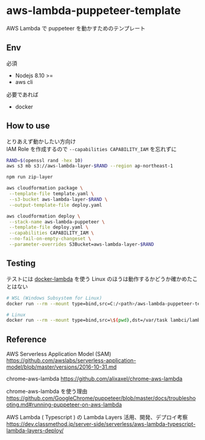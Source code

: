 # aws-lambda-puppeteer-template

AWS Lambda で puppeteer を動かすためのテンプレート

## Env

必須

- Nodejs 8.10 >=
- aws cli

必要であれば

- docker

## How to use

とりあえず動かしたい方向け  
IAM Role を作成するので `--capabilities CAPABILITY_IAM` を忘れずに

```bash
RAND=$(openssl rand -hex 10)
aws s3 mb s3://aws-lambda-layer-$RAND --region ap-northeast-1

npm run zip-layer

aws cloudformation package \
 --template-file template.yaml \
 --s3-bucket aws-lambda-layer-$RAND \
 --output-template-file deploy.yaml

aws cloudformation deploy \
 --stack-name aws-lambda-puppeteer \
 --template-file deploy.yaml \
 --capabilities CAPABILITY_IAM \
 --no-fail-on-empty-changeset \
 --parameter-overrides S3Bucket=aws-lambda-layer-$RAND
```

## Testing

テストには [docker-lambda](https://github.com/lambci/docker-lambda) を使う
Linux のほうは動作するかどうか確かめたことはない

```bash
# WSL (Windows Subsystem for Linux)
docker run --rm --mount type=bind,src=C:/<path>/aws-lambda-puppeteer-template,dst=/var/task lambci/lambda:nodejs8.10 index.handler

# Linux
docker run --rm --mount type=bind,src=\$(pwd),dst=/var/task lambci/lambda:nodejs8.10 index.handler
```

## Reference

AWS Serverless Application Model (SAM)
https://github.com/awslabs/serverless-application-model/blob/master/versions/2016-10-31.md

chrome-aws-lambda
https://github.com/alixaxel/chrome-aws-lambda

chrome-aws-lambda を使う理由
https://github.com/GoogleChrome/puppeteer/blob/master/docs/troubleshooting.md#running-puppeteer-on-aws-lambda

AWS Lambda ( Typescript ) の Lambda Layers 活用、開発、デプロイ考察
https://dev.classmethod.jp/server-side/serverless/aws-lambda-typescript-lambda-layers-deploy/
